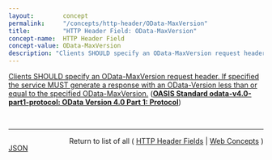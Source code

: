 ```yaml
---
layout:        concept
permalink:     "/concepts/http-header/OData-MaxVersion"
title:         "HTTP Header Field: OData-MaxVersion"
concept-name:  HTTP Header Field
concept-value: OData-MaxVersion
description: "Clients SHOULD specify an OData-MaxVersion request header. If specified the service MUST generate a response with an OData-Version less than or equal to the specified OData-MaxVersion."
---
```


[Clients SHOULD specify an OData-MaxVersion request header. If specified the service MUST generate a response with an OData-Version less than or equal to the specified OData-MaxVersion.](http://docs.oasis-open.org/odata/odata/v4.0/errata03/os/complete/part1-protocol/odata-v4.0-errata03-os-part1-protocol-complete.html#_Toc453752233 "Read documentation for HTTP Header Field &#34;OData-MaxVersion&#34;") (**[OASIS Standard odata-v4.0-part1-protocol: OData Version 4.0 Part 1: Protocol](/specs/OASIS/standard/odata-v4.0-part1-protocol "The Open Data Protocol (OData) enables the creation of REST-based data services, which allow resources, identified using Uniform Resource Locators (URLs) and defined in a data model, to be published and edited by Web clients using simple HTTP messages. This specification defines the core semantics and the behavioral aspects of the protocol.")**)

<br/>
<hr/>

<p style="float : left"><a href="./OData-MaxVersion.json" title="JSON representing this particular Web Concept value">JSON</a></p>
<p style="text-align: right">Return to list of all ( <a href="../http-header/">HTTP Header Fields</a> | <a href="../">Web Concepts</a> )</p>

